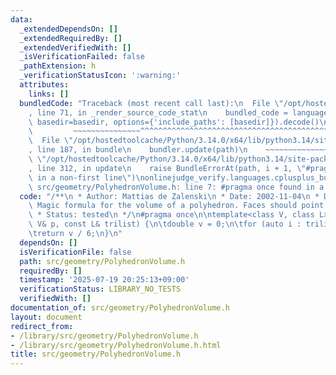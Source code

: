 ```yaml
---
data:
  _extendedDependsOn: []
  _extendedRequiredBy: []
  _extendedVerifiedWith: []
  _isVerificationFailed: false
  _pathExtension: h
  _verificationStatusIcon: ':warning:'
  attributes:
    links: []
  bundledCode: "Traceback (most recent call last):\n  File \"/opt/hostedtoolcache/Python/3.14.0/x64/lib/python3.14/site-packages/onlinejudge_verify/documentation/build.py\"\
    , line 71, in _render_source_code_stat\n    bundled_code = language.bundle(stat.path,\
    \ basedir=basedir, options={'include_paths': [basedir]}).decode()\n          \
    \         ~~~~~~~~~~~~~~~^^^^^^^^^^^^^^^^^^^^^^^^^^^^^^^^^^^^^^^^^^^^^^^^^^^^^^^^^^^^^^^^^^\n\
    \  File \"/opt/hostedtoolcache/Python/3.14.0/x64/lib/python3.14/site-packages/onlinejudge_verify/languages/cplusplus.py\"\
    , line 187, in bundle\n    bundler.update(path)\n    ~~~~~~~~~~~~~~^^^^^^\n  File\
    \ \"/opt/hostedtoolcache/Python/3.14.0/x64/lib/python3.14/site-packages/onlinejudge_verify/languages/cplusplus_bundle.py\"\
    , line 312, in update\n    raise BundleErrorAt(path, i + 1, \"#pragma once found\
    \ in a non-first line\")\nonlinejudge_verify.languages.cplusplus_bundle.BundleErrorAt:\
    \ src/geometry/PolyhedronVolume.h: line 7: #pragma once found in a non-first line\n"
  code: "/**\n * Author: Mattias de Zalenski\n * Date: 2002-11-04\n * Description:\
    \ Magic formula for the volume of a polyhedron. Faces should point outwards.\n\
    \ * Status: tested\n */\n#pragma once\n\ntemplate<class V, class L>\ndouble signedPolyVolume(const\
    \ V& p, const L& trilist) {\n\tdouble v = 0;\n\tfor (auto i : trilist) v += p[i.a].cross(p[i.b]).dot(p[i.c]);\n\
    \treturn v / 6;\n}\n"
  dependsOn: []
  isVerificationFile: false
  path: src/geometry/PolyhedronVolume.h
  requiredBy: []
  timestamp: '2025-07-19 20:25:13+09:00'
  verificationStatus: LIBRARY_NO_TESTS
  verifiedWith: []
documentation_of: src/geometry/PolyhedronVolume.h
layout: document
redirect_from:
- /library/src/geometry/PolyhedronVolume.h
- /library/src/geometry/PolyhedronVolume.h.html
title: src/geometry/PolyhedronVolume.h
---
```

